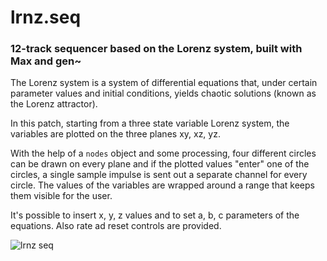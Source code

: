 # lrnz.seq

### 12-track sequencer based on the Lorenz system, built with Max and gen~

The Lorenz system is a system of differential equations that, under certain parameter values and initial conditions, yields chaotic solutions (known as the Lorenz attractor).

In this patch, starting from a three state variable Lorenz system, the variables are plotted on the three planes xy, xz, yz.

With the help of a `nodes` object and some processing, four different circles can be drawn on every plane and if the plotted values "enter" one of the circles, a single sample impulse is sent out a separate channel for every circle. The values of the variables are wrapped around a range that keeps them visible for the user.

It's possible to insert x, y, z values and to set a, b, c parameters of the equations. Also rate ad reset controls are provided.

![lrnz seq](https://github.com/user-attachments/assets/fb16080f-f2a6-4889-abf0-1dfc1f46e199)
